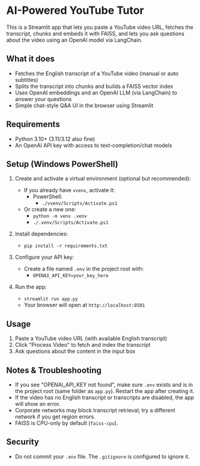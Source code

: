 # AI-Powered YouTube Tutor

This is a Streamlit app that lets you paste a YouTube video URL, fetches the transcript, chunks and embeds it with FAISS, and lets you ask questions about the video using an OpenAI model via LangChain.

## What it does
- Fetches the English transcript of a YouTube video (manual or auto subtitles)
- Splits the transcript into chunks and builds a FAISS vector index
- Uses OpenAI embeddings and an OpenAI LLM (via LangChain) to answer your questions
- Simple chat-style Q&A UI in the browser using Streamlit

## Requirements
- Python 3.10+ (3.11/3.12 also fine)
- An OpenAI API key with access to text-completion/chat models

## Setup (Windows PowerShell)
1. Create and activate a virtual environment (optional but recommended):
	- If you already have `vvenv`, activate it:
	  - PowerShell:
		 - `./vvenv/Scripts/Activate.ps1`
	- Or create a new one:
	  - `python -m venv .venv`
	  - `./.venv/Scripts/Activate.ps1`

2. Install dependencies:
	- `pip install -r requirements.txt`

3. Configure your API key:
	- Create a file named `.env` in the project root with:
	  - `OPENAI_API_KEY=your_key_here`

4. Run the app:
	- `streamlit run app.py`
	- Your browser will open at `http://localhost:8501`

## Usage
1. Paste a YouTube video URL (with available English transcript)
2. Click "Process Video" to fetch and index the transcript
3. Ask questions about the content in the input box

## Notes & Troubleshooting
- If you see "OPENAI_API_KEY not found", make sure `.env` exists and is in the project root (same folder as `app.py`). Restart the app after creating it.
- If the video has no English transcript or transcripts are disabled, the app will show an error.
- Corporate networks may block transcript retrieval; try a different network if you get region errors.
- FAISS is CPU-only by default (`faiss-cpu`).

## Security
- Do not commit your `.env` file. The `.gitignore` is configured to ignore it.